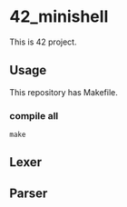 # 42_minishell

This is 42 project.


## Usage
This repository has Makefile.
### compile all
```
make 
```


## Lexer


## Parser

